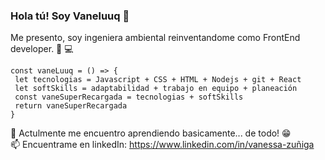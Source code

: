 ### Hola tú! Soy Vaneluuq 👋

Me presento, soy ingeniera ambiental reinventandome como FrontEnd developer. :muscle: :computer:  <br>

```
const vaneLuuq = () => {
 let tecnologias = Javascript + CSS + HTML + Nodejs + git + React
 let softSkills = adaptabilidad + trabajo en equipo + planeación 
 const vaneSuperRecargada = tecnologias + softSkills
 return vaneSuperRecargada
}
```

🌱 Actulmente me encuentro aprendiendo basicamente... de todo! :grin: <br>
📫 Encuentrame en linkedIn: https://www.linkedin.com/in/vanessa-zuñiga  <br>


<!--
**Vaneluuq/Vaneluuq** is a ✨ _special_ ✨ repository because its `README.md` (this file) appears on your GitHub profile.

Here are some ideas to get you started:

- 🔭 I’m currently working on ...
- ...
- 👯 I’m looking to collaborate on ...
- 🤔 I’m looking for help with ...
- 💬 Ask me about ...
-
- 😄 Pronouns: ...
- ⚡ Fun fact: ...
-->
